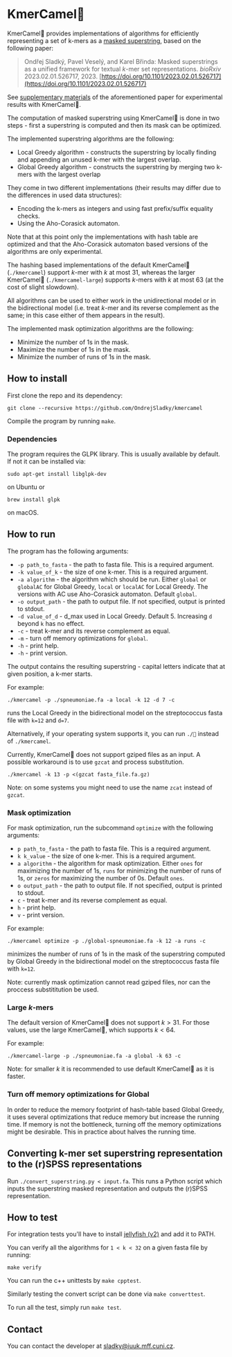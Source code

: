# KmerCamel🐫
KmerCamel🐫 provides implementations of algorithms for efficiently representing a set of k-mers as a [masked superstring](https://doi.org/10.1101/2023.02.01.526717), based on the following paper:

> Ondřej Sladký, Pavel Veselý, and Karel Břinda: Masked superstrings as a unified framework for textual *k*-mer set representations. *bioRxiv* 2023.02.01.526717, 2023.
[https://doi.org/10.1101/2023.02.01.526717](https://doi.org/10.1101/2023.02.01.526717)

See [supplementary materials](https://github.com/karel-brinda/masked-superstrings-supplement) of the aforementioned paper for experimental results with KmerCamel🐫.

The computation of masked superstring using KmerCamel🐫 is done in two steps -
first a superstring is computed and then its mask can be optimized.

The implemented superstring algorithms are the following:
- Local Greedy algorithm	 - constructs the superstring by locally finding and appending an unused k-mer with the largest overlap.
- Global Greedy algorithm - constructs the superstring by merging two k-mers with the largest overlap

They come in two different implementations (their results may differ due to the differences in used data structures):
- Encoding the k-mers as integers and using fast prefix/suffix equality checks.
- Using the Aho-Corasick automaton.

Note that at this point only the implementations with hash table are optimized and that the Aho-Corasick automaton
based versions of the algorithms are only experimental.

The hashing based implementations of the default KmerCamel🐫 (`./kmercamel`) support $k$-mer with $k$ at most 31,
whereas the larger KmerCamel🐫 (`./kmercamel-large`) supports $k$-mers with $k$ at most 63 (at the cost of slight slowdown).

All algorithms can be used to either work in the unidirectional model or in the bidirectional model
(i.e. treat $k$-mer and its reverse complement as the same; in this case either of them appears in the result).

The implemented mask optimization algorithms are the following:
- Minimize the number of 1s in the mask.
- Maximize the number of 1s in the mask.
- Minimize the number of runs of 1s in the mask.

## How to install

First clone the repo and its dependency:

```
git clone --recursive https://github.com/OndrejSladky/kmercamel
```

Compile the program by running `make`.


### Dependencies

The program requires the GLPK library. This is usually available by default. If not it can be installed via:

```
sudo apt-get install libglpk-dev
```

on Ubuntu or

```
brew install glpk
```

on macOS.

## How to run

The program has the following arguments:

- `-p path_to_fasta` - the path to fasta file. This is a required argument.
- `-k value_of_k` - the size of one k-mer. This is a required argument.
- `-a algorithm` - the algorithm which should be run. Either `global` or `globalAC` for Global Greedy, `local` or `localAC` for Local Greedy.
The versions with AC use Aho-Corasick automaton. Default `global`.
- `-o output_path` - the path to output file. If not specified, output is printed to stdout.
- `-d value_of_d` - d_max used in Local Greedy. Default 5. Increasing `d` beyond `k` has no effect.
- `-c` - treat k-mer and its reverse complement as equal.
- `-m` - turn off memory optimizations for `global`.
- `-h` - print help.
- `-h` - print version.


The output contains the resulting superstring - capital letters indicate that at given position, a k-mer starts.

For example:

```
./kmercamel -p ./spneumoniae.fa -a local -k 12 -d 7 -c
```

runs the Local Greedy in the bidirectional model on the streptococcus fasta file with `k=12` and `d=7`.

Alternatively, if your operating system supports it, you can run `./🐫` instead of `./kmercamel`.

Currently, KmerCamel🐫 does not support gziped files as an input.
A possible workaround is to use `gzcat` and process substitution.

```
./kmercamel -k 13 -p <(gzcat fasta_file.fa.gz)
```

Note: on some systems you might need to use the name `zcat` instead of `gzcat`.

### Mask optimization

For mask optimization, run the subcommand `optimize` with the following arguments:

- `p path_to_fasta` - the path to fasta file. This is a required argument.
- `k k_value` - the size of one k-mer. This is a required argument.
- `a algorithm` - the algorithm for mask optimization. Either `ones` for maximizing the number of 1s, `runs` for minimizing the number of runs of 1s, or `zeros` for maximizing the number of 0s. Default `ones`.
- `o output_path` - the path to output file. If not specified, output is printed to stdout.
- `c` - treat k-mer and its reverse complement as equal.
- `h` - print help.
- `v` - print version.

For example:

```
./kmercamel optimize -p ./global-spneumoniae.fa -k 12 -a runs -c
```

minimizes the number of runs of 1s in the mask of the superstring computed by Global Greedy in the bidirectional model on the streptococcus fasta file with `k=12`.

Note: currently mask optimization cannot read gziped files, nor can the proccess substititution be used.

### Large $k$-mers

The default version of KmerCamel🐫 does not support $k > 31$. For those values, use the large KmerCamel🐫,
which supports $k < 64$.

For example:

```
./kmercamel-large -p ./spneumoniae.fa -a global -k 63 -c
```

Note: for smaller $k$ it is recommended to use default KmerCamel🐫 as it is faster.

### Turn off memory optimizations for Global

In order to reduce the memory footprint of hash-table based Global Greedy,
it uses several optimizations that reduce memory but increase the running time.
If memory is not the bottleneck, turning off the memory optimizations might be desirable.
This in practice about halves the running time.


## Converting k-mer set superstring representation to the (r)SPSS representations

Run `./convert_superstring.py < input.fa`. This runs a Python script which inputs the superstring masked representation and outputs the (r)SPSS representation.

## How to test


For integration tests you'll have to install [jellyfish (v2)](https://github.com/gmarcais/Jellyfish)
and add it to PATH.

You can verify all the algorithms for `1 < k < 32` on a given fasta file by running:

```
make verify
```

You can run the c++ unittests by `make cpptest`.

Similarly testing the convert script can be done via `make converttest`.

To run all the test, simply run `make test`.

## Contact

You can contact the developer at [sladky@iuuk.mff.cuni.cz](mailto:sladky@iuuk.mff.cuni.cz).


